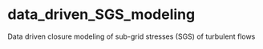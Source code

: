 # data_driven_SGS_modeling
Data driven closure modeling of sub-grid stresses (SGS) of turbulent flows
